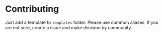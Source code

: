 # Contributing

Just add a template to `templates` folder. Please use common aliases. If you are not sure, create a issue and make decision by community.
